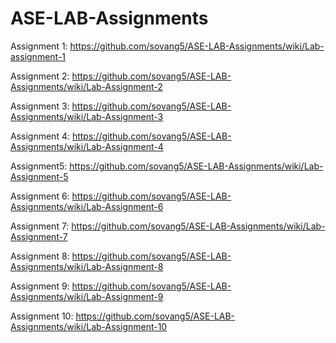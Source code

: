 # ASE-LAB-Assignments

Assignment 1: https://github.com/sovang5/ASE-LAB-Assignments/wiki/Lab-assignment-1

Assignment 2: https://github.com/sovang5/ASE-LAB-Assignments/wiki/Lab-Assignment-2

Assignment 3: https://github.com/sovang5/ASE-LAB-Assignments/wiki/Lab-Assignment-3

Assignment 4: https://github.com/sovang5/ASE-LAB-Assignments/wiki/Lab-Assignment-4

Assignment5: https://github.com/sovang5/ASE-LAB-Assignments/wiki/Lab-Assignment-5


Assignment 6: https://github.com/sovang5/ASE-LAB-Assignments/wiki/Lab-Assignment-6

Assignment 7: https://github.com/sovang5/ASE-LAB-Assignments/wiki/Lab-Assignment-7

Assignment 8: https://github.com/sovang5/ASE-LAB-Assignments/wiki/Lab-Assignment-8

Assignment 9: https://github.com/sovang5/ASE-LAB-Assignments/wiki/Lab-Assignment-9

Assignment 10: https://github.com/sovang5/ASE-LAB-Assignments/wiki/Lab-Assignment-10
